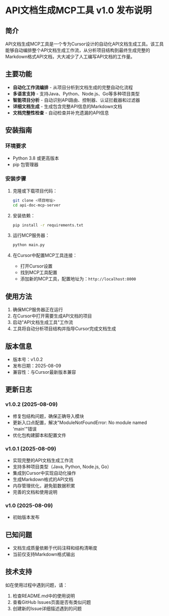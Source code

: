 # API文档生成MCP工具 v1.0 发布说明

## 简介

API文档生成MCP工具是一个专为Cursor设计的自动化API文档生成工具。该工具能够自动编排整个API文档生成工作流，从分析项目结构到最终生成完整的Markdown格式API文档，大大减少了人工编写API文档的工作量。

## 主要功能

- **自动化工作流编排** - 从项目分析到文档生成的完整自动化流程
- **多语言支持** - 支持Java、Python、Node.js、Go等多种项目类型
- **智能项目分析** - 自动识别API路由、控制器、认证拦截器和过滤器
- **详细文档生成** - 生成包含完整API信息的Markdown文档
- **文档完整性检查** - 自动检查并补充遗漏的API信息

## 安装指南

### 环境要求

- Python 3.8 或更高版本
- pip 包管理器

### 安装步骤

1. 克隆或下载项目代码：
   ```bash
   git clone <项目地址>
   cd api-doc-mcp-server
   ```

2. 安装依赖：
   ```bash
   pip install -r requirements.txt
   ```

3. 运行MCP服务器：
   ```bash
   python main.py
   ```

4. 在Cursor中配置MCP工具连接：
   - 打开Cursor设置
   - 找到MCP工具配置
   - 添加新的MCP工具，配置地址为：`http://localhost:8000`

## 使用方法

1. 确保MCP服务器正在运行
2. 在Cursor中打开需要生成API文档的项目
3. 启动"API文档生成工具"工作流
4. 工具将自动分析项目结构并指导Cursor完成文档生成

## 版本信息

- 版本号：v1.0.2
- 发布日期：2025-08-09
- 兼容性：与Cursor最新版本兼容

## 更新日志

### v1.0.2 (2025-08-09)

- 修复包结构问题，确保正确导入模块
- 更新入口点配置，解决"ModuleNotFoundError: No module named 'main'"错误
- 优化包构建脚本和配置文件

### v1.0.1 (2025-08-09)

- 实现完整的API文档生成工作流
- 支持多种项目类型（Java, Python, Node.js, Go）
- 集成到Cursor中实现自动化操作
- 生成Markdown格式的API文档
- 内存管理优化，避免脏数据积累
- 完善的文档和使用说明

### v1.0 (2025-08-09)

- 初始版本发布

## 已知问题

- 文档生成质量依赖于代码注释和结构清晰度
- 当前仅支持Markdown格式输出

## 技术支持

如在使用过程中遇到问题，请：
1. 检查README.md中的使用说明
2. 查看GitHub Issues页面是否有类似问题
3. 创建新的Issue详细描述遇到的问题